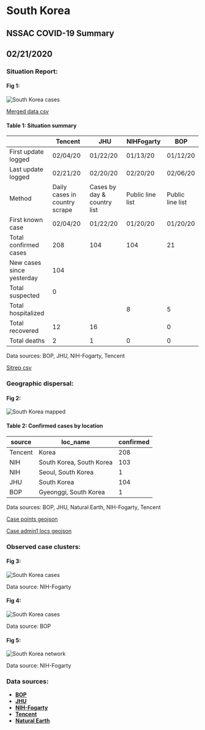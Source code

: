 # South Korea
## NSSAC COVID-19 Summary
## 02/21/2020



### Situation Report:
#### Fig 1:
![South Korea cases](../merged_histories/South_Korea_merged_histories.png)

[Merged data csv](https://github.com/SchlittDataSci/SchlittDataSci.github.io/blob/master/data/tables/South_Korea_merged_daily.csv)

#### Table 1: Situation summary


|                           | Tencent                       | JHU                         | NIHFogarty       | BOP              |
|---------------------------|-------------------------------|-----------------------------|------------------|------------------|
| First update logged       | 02/04/20                      | 01/22/20                    | 01/13/20         | 01/12/20         |
| Last update logged        | 02/21/20                      | 02/20/20                    | 02/20/20         | 02/06/20         |
| Method                    | Daily cases in country scrape | Cases by day & country list | Public line list | Public line list |
| First known case          | 02/04/20                      | 01/22/20                    | 01/20/20         | 01/20/20         |
| Total confirmed cases     | 208                           | 104                         | 104              | 21               |
| New cases since yesterday | 104                           |                             |                  |                  |
| Total suspected           | 0                             |                             |                  |                  |
| Total hospitalized        |                               |                             | 8                | 5                |
| Total recovered           | 12                            | 16                          |                  | 0                |
| Total deaths              | 2                             | 1                           | 0                | 0                |

Data sources: BOP, JHU, NIH-Fogarty, Tencent


[Sitrep csv](https://github.com/SchlittDataSci/SchlittDataSci.github.io/blob/master/data/tables/South_Korea_sitrep.csv)

### Geographic dispersal:
#### Fig 2:
![South Korea mapped](../case_locs/South_Korea_case_locs.png)

#### Table 2: Confirmed cases by location


| source   | loc_name                 |   confirmed |
|----------|--------------------------|-------------|
| Tencent  | Korea                    |         208 |
| NIH      | South Korea, South Korea |         103 |
| NIH      | Seoul, South Korea       |           1 |
| JHU      | South Korea              |         104 |
| BOP      | Gyeonggi, South Korea    |           1 |

Data sources: BOP, JHU, Natural Earth, NIH-Fogarty, Tencent


[Case points geojson](https://github.com/SchlittDataSci/SchlittDataSci.github.io/blob/master/data/shapes/South_Korea_case_locs.geojson)

[Case admin1 locs geojson](https://github.com/SchlittDataSci/SchlittDataSci.github.io/blob/master/data/shapes/South_Korea_admin1_locs.geojson)

### Observed case clusters:
#### Fig 3:
![South Korea cases](../cluster_analysis/South_Korea_imported_cases_NIHFogarty.png)



Data source: NIH-Fogarty


#### Fig 4:
![South Korea cases](../cluster_analysis/South_Korea_imported_cases_BOP.png)



Data source: BOP


#### Fig 5:
![South Korea network](../autochthonous_networks/South_Korea_network.png)



Data source: NIH-Fogarty


### Data sources:
* **[BOP](https://github.com/beoutbreakprepared/nCoV2019)**
* **[JHU](https://github.com/CSSEGISandData/COVID-19)** 
* **[NIH-Fogarty](https://docs.google.com/spreadsheets/d/1jS24DjSPVWa4iuxuD4OAXrE3QeI8c9BC1hSlqr-NMiU/edit#gid=1187587451)** 
* **[Tencent](https://news.qq.com/zt2020/page/feiyan.htm)**
* **[Natural Earth](https://www.naturalearthdata.com/forums/forum/natural-earth-map-data/cultural-vectors/admin-1-states-provinces-and-their-boundaries/)**

<!-- Global site tag (gtag.js) - Google Analytics -->
<script async src="https://www.googletagmanager.com/gtag/js?id=UA-158816269-1"></script>
<script>
  window.dataLayer = window.dataLayer || [];
  function gtag(){dataLayer.push(arguments);}
  gtag('js', new Date());

  gtag('config', 'UA-158816269-1');
</script>